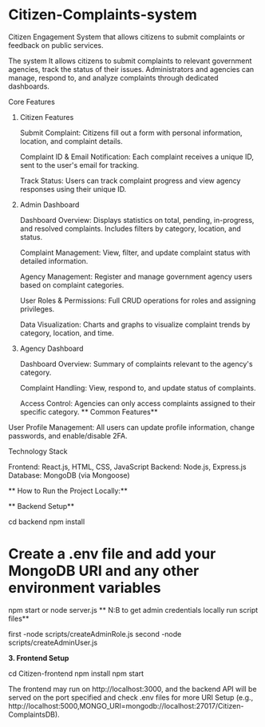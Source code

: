 # Citizen-Complaints-system
Citizen Engagement System that allows citizens to submit complaints or feedback on public services.

The system It allows citizens to submit complaints to relevant government agencies, track the status of their issues. Administrators and agencies can manage, respond to, and analyze complaints through dedicated dashboards.

Core Features
1. Citizen Features

    Submit Complaint: Citizens fill out a form with personal information, location, and complaint details.

    Complaint ID & Email Notification: Each complaint receives a unique ID, sent to the user's email for tracking.

    Track Status: Users can track complaint progress and view agency responses using their unique ID.

2. Admin Dashboard

    Dashboard Overview: Displays statistics on total, pending, in-progress, and resolved complaints. Includes filters by category, location, and status.

    Complaint Management: View, filter, and update complaint status with detailed information.

    Agency Management: Register and manage government agency users based on complaint categories.

    User Roles & Permissions: Full CRUD operations for roles and assigning privileges.

    Data Visualization: Charts and graphs to visualize complaint trends by category, location, and time.

3. Agency Dashboard

    Dashboard Overview: Summary of complaints relevant to the agency's category.

    Complaint Handling: View, respond to, and update status of complaints.

    Access Control: Agencies can only access complaints assigned to their specific category.
**
Common Features**

  User Profile Management: All users can update profile information, change passwords, and enable/disable 2FA.

 Technology Stack

 Frontend: React.js, HTML, CSS, JavaScript
 Backend: Node.js, Express.js
 Database: MongoDB (via Mongoose)

    
**  How to Run the Project Locally:**

**  Backend Setup**

cd backend
npm install
# Create a .env file and add your MongoDB URI and any other environment variables
npm start
or
node server.js
**
N:B to get admin credentials locally run script files**

 first -node scripts/createAdminRole.js
 second -node scripts/createAdminUser.js

**3. Frontend Setup**

cd Citizen-frontend
npm install
npm start

   The frontend may run on http://localhost:3000, and the backend API will be served on the port specified and check  .env files for more URI Setup (e.g., http://localhost:5000,MONGO_URI=mongodb://localhost:27017/Citizen-ComplaintsDB).

